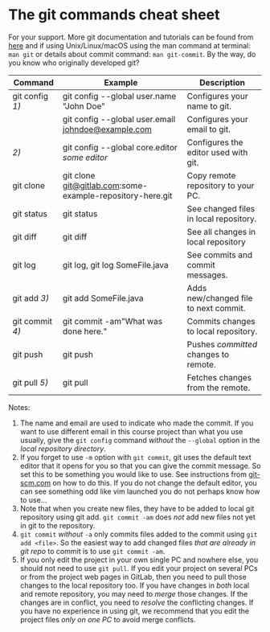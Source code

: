 # The git commands cheat sheet

For your support. More git documentation and tutorials can be found from [here](https://git-scm.com/doc) and if using Unix/Linux/macOS using the man command at terminal: `man git` or details about commit command: `man git-commit`. By the way, do you know who originally developed git?

| Command            | Example                                                     | Description                           |
|--------------------|-------------------------------------------------------------|---------------------------------------|
| git config *1)*    | git config --global user.name "John Doe"                    | Configures your name to git.          |
|                    | git config --global user.email johndoe@example.com          | Configures your email to git.         |
|            *2)*    | git config --global core.editor *some editor*               | Configures the editor used with git.  |
| git clone          | git clone git@gitlab.com:some-example-repository-here.git   | Copy remote repository to your PC.    |
| git status         | git status                                                  | See changed files in local repository.|
| git diff           | git diff                                                    | See all changes in local repository   |
| git log            | git log, git log SomeFile.java                              | See commits and commit messages.      |
| git add *3)*       | git add SomeFile.java                                       | Adds new/changed file to next commit. |
| git commit *4)*    | git commit -am"What was done here."                         | Commits changes to local repository.  |
| git push           | git push                                                    | Pushes *committed* changes to remote. |
| git pull *5)*      | git pull                                                    | Fetches changes from the remote.      |

Notes:

1. The name and email are used to indicate who made the commit.  If you want to use different email in this course project than what you use usually, give the `git config` command *without* the `--global` option in the *local repository directory*.
2. If you forget to use `-m` option with `git commit`, git uses the default text editor that it opens for you so that you can give the commit message. So set this to be something you would like to use. See instructions from [git-scm.com](https://git-scm.com/book/en/v2/Getting-Started-First-Time-Git-Setup) on how to do this. If you do not change the default editor, you can see something odd like vim launched you do not perhaps know how to use...
3. Note that when you create new files, they have to be added to local git repository using git add. `git commit -am` does *not* add new files not yet in git to the repository.
4. `git commit` *without* `-a` only commits files added to the commit using `git add <file>`. So the easiest way to add changed files *that are already in git repo* to commit is to use `git commit -am`. 
5. If you only edit the project in your own single PC and nowhere else, you should not need to use `git pull`. If you edit your project on several PCs or from the project web pages in GitLab, then you need to pull those changes to the local repository too. If you have changes in *both* local and remote repository, you may need to *merge* those changes. If the changes are in conflict, you need to *resolve* the conflicting changes. If you have no experience in using git, we recommend that you edit the project files *only on one PC* to avoid merge conflicts.
